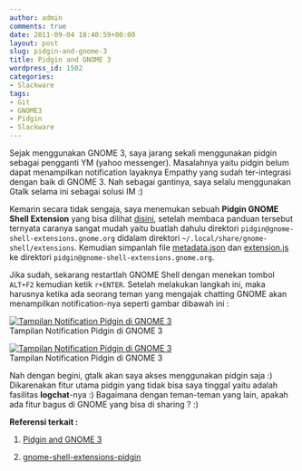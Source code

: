 ```yaml
---
author: admin
comments: true
date: 2011-09-04 18:40:59+00:00
layout: post
slug: pidgin-and-gnome-3
title: Pidgin and GNOME 3
wordpress_id: 1502
categories:
- Slackware
tags:
- Git
- GNOME3
- Pidgin
- Slackware
---
```


Sejak menggunakan GNOME 3, saya jarang sekali menggunakan pidgin sebagai pengganti YM (yahoo messenger). Masalahnya yaitu pidgin belum dapat menampilkan notification layaknya Empathy yang sudah ter-integrasi dengan baik di GNOME 3. Nah sebagai gantinya, saya selalu menggunakan Gtalk selama ini sebagai solusi IM :)

Kemarin secara tidak sengaja, saya menemukan sebuah **Pidgin GNOME Shell Extension** yang bisa dilihat [disini](http://blog.kagesenshi.org/2011/04/pidgin-and-gnome3.html), setelah membaca panduan tersebut ternyata caranya sangat mudah yaitu buatlah dahulu direktori `pidgin@gnome-shell-extensions.gnome.org` didalam direktori `~/.local/share/gnome-shell/extensions`. Kemudian simpanlah file [metadata.json](https://github.com/kagesenshi/gnome-shell-extensions-pidgin/blob/master/metadata.json) dan [extension.js](https://github.com/kagesenshi/gnome-shell-extensions-pidgin/blob/master/extension.js) ke direktori `pidgin@gnome-shell-extensions.gnome.org`. 

Jika sudah, sekarang restartlah GNOME Shell dengan menekan tombol `ALT+F2` kemudian ketik `r+ENTER`. Setelah melakukan langkah ini, maka harusnya ketika ada seorang teman yang mengajak chatting GNOME akan menampilkan notification-nya seperti gambar dibawah ini :

[![Tampilan Notification Pidgin di GNOME 3](http://martinusadyh.web.id/wp-content/gallery/tutorial/pidgin.png)](http://martinusadyh.web.id/gallery/?album=4&gallery=3&pid=146)  
Tampilan Notification Pidgin di GNOME 3

[![Tampilan Notification Pidgin di GNOME 3](http://martinusadyh.web.id/wp-content/gallery/tutorial/pidgin_0.png)](http://martinusadyh.web.id/gallery/?album=4&gallery=3&pid=147)  
Tampilan Notification Pidgin di GNOME 3

Nah dengan begini, gtalk akan saya akses menggunakan pidgin saja :) Dikarenakan fitur utama pidgin yang tidak bisa saya tinggal yaitu adalah fasilitas **logchat**-nya :) Bagaimana dengan teman-teman yang lain, apakah ada fitur bagus di GNOME yang bisa di sharing ? :)

**Referensi terkait :**




  1. [Pidgin and GNOME 3](http://blog.kagesenshi.org/2011/04/pidgin-and-gnome3.html)


  2. [gnome-shell-extensions-pidgin](https://github.com/kagesenshi/gnome-shell-extensions-pidgin)



